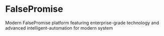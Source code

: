 # FalsePromise
Modern FalsePromise platform featuring enterprise-grade technology and advanced intelligent-automation for modern system
